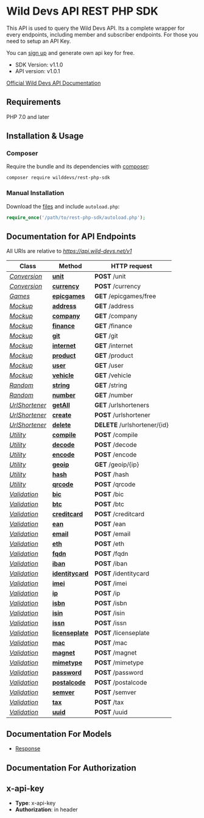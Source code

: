 # Wild Devs API REST PHP SDK

This API is used to query the Wild Devs API. Its a complete wrapper for every endpoints, including member and subscriber endpoints. For those you need to setup an API Key.

You can [sign up](https://wild-devs.net/register) and generate own api key for free.

  - SDK Version: v1.1.0
  - API version: v1.0.1

[Official Wild Devs API Documentation](https://api.wild-devs.net/v1/docs)

## Requirements

PHP 7.0 and later

## Installation & Usage
### Composer

Require the bundle and its dependencies with [composer](http://getcomposer.org/):

```
composer require wilddevs/rest-php-sdk
```

### Manual Installation

Download the [files](https://github.com/WildDevs/rest-php-sdk) and include `autoload.php`:

```php
require_once('/path/to/rest-php-sdk/autoload.php');
```

## Documentation for API Endpoints

All URIs are relative to *https://api.wild-devs.net/v1*

Class | Method | HTTP request |
------------ | ------------- | -------------
[*Conversion*](src/Docs/API/Conversion.md) | [**unit**](src/Docs/API/Conversion.md#unit) | **POST** /unit | 
[*Conversion*](src/Docs/API/Conversion.md) | [**currency**](src/Docs/API/Conversion.md#currency) | **POST** /currency | 
[*Games*](src/Docs/API/Games.md) | [**epicgames**](src/Docs/API/Games.md#epicgames) | **GET** /epicgames/free | 
[*Mockup*](src/Docs/API/Mockup.md) | [**address**](src/Docs/API/Mockup.md#address) | **GET** /address | 
[*Mockup*](src/Docs/API/Mockup.md) | [**company**](src/Docs/API/Mockup.md#company) | **GET** /company | 
[*Mockup*](src/Docs/API/Mockup.md) | [**finance**](src/Docs/API/Mockup.md#finance) | **GET** /finance | 
[*Mockup*](src/Docs/API/Mockup.md) | [**git**](src/Docs/API/Mockup.md#git) | **GET** /git | 
[*Mockup*](src/Docs/API/Mockup.md) | [**internet**](src/Docs/API/Mockup.md#internet) | **GET** /internet | 
[*Mockup*](src/Docs/API/Mockup.md) | [**product**](src/Docs/API/Mockup.md#product) | **GET** /product | 
[*Mockup*](src/Docs/API/Mockup.md) | [**user**](src/Docs/API/Mockup.md#user) | **GET** /user | 
[*Mockup*](src/Docs/API/Mockup.md) | [**vehicle**](src/Docs/API/Mockup.md#vehicle) | **GET** /vehicle | 
[*Random*](src/Docs/API/Random.md) | [**string**](src/Docs/API/Random.md#string) | **GET** /string | 
[*Random*](src/Docs/API/Random.md) | [**number**](src/Docs/API/Random.md#number) | **GET** /number | 
[*UrlShortener*](src/Docs/API/UrlShortener.md) | [**getAll**](src/Docs/API/UrlShortener.md#getAll) | **GET** /urlshorteners | 
[*UrlShortener*](src/Docs/API/UrlShortener.md) | [**create**](src/Docs/API/UrlShortener.md#create) | **POST** /urlshortener | 
[*UrlShortener*](src/Docs/API/UrlShortener.md) | [**delete**](src/Docs/API/UrlShortener.md#delete) | **DELETE** /urlshortener/{id} | 
[*Utility*](src/Docs/API/Utility.md) | [**compile**](src/Docs/API/Utility.md#compile) | **POST** /compile | 
[*Utility*](src/Docs/API/Utility.md) | [**decode**](src/Docs/API/Utility.md#decode) | **POST** /decode | 
[*Utility*](src/Docs/API/Utility.md) | [**encode**](src/Docs/API/Utility.md#encode) | **POST** /encode | 
[*Utility*](src/Docs/API/Utility.md) | [**geoip**](src/Docs/API/Utility.md#geoip) | **GET** /geoip/{ip} | 
[*Utility*](src/Docs/API/Utility.md) | [**hash**](src/Docs/API/Utility.md#hash) | **POST** /hash | 
[*Utility*](src/Docs/API/Utility.md) | [**qrcode**](src/Docs/API/Utility.md#qrcode) | **POST** /qrcode |
[*Validation*](src/Docs/API/Validation.md) | [**bic**](src/Docs/API/Validation.md#bic) | **POST** /bic | 
[*Validation*](src/Docs/API/Validation.md) | [**btc**](src/Docs/API/Validation.md#btc) | **POST** /btc | 
[*Validation*](src/Docs/API/Validation.md) | [**creditcard**](src/Docs/API/Validation.md#creditcard) | **POST** /creditcard | 
[*Validation*](src/Docs/API/Validation.md) | [**ean**](src/Docs/API/Validation.md#ean) | **POST** /ean | 
[*Validation*](src/Docs/API/Validation.md) | [**email**](src/Docs/API/Validation.md#email) | **POST** /email | 
[*Validation*](src/Docs/API/Validation.md) | [**eth**](src/Docs/API/Validation.md#eth) | **POST** /eth | 
[*Validation*](src/Docs/API/Validation.md) | [**fqdn**](src/Docs/API/Validation.md#fqdn) | **POST** /fqdn | 
[*Validation*](src/Docs/API/Validation.md) | [**iban**](src/Docs/API/Validation.md#iban) | **POST** /iban | 
[*Validation*](src/Docs/API/Validation.md) | [**identitycard**](src/Docs/API/Validation.md#identitycard) | **POST** /identitycard | 
[*Validation*](src/Docs/API/Validation.md) | [**imei**](src/Docs/API/Validation.md#imei) | **POST** /imei | 
[*Validation*](src/Docs/API/Validation.md) | [**ip**](src/Docs/API/Validation.md#ip) | **POST** /ip | 
[*Validation*](src/Docs/API/Validation.md) | [**isbn**](src/Docs/API/Validation.md#isbn) | **POST** /isbn | 
[*Validation*](src/Docs/API/Validation.md) | [**isin**](src/Docs/API/Validation.md#isin) | **POST** /isin | 
[*Validation*](src/Docs/API/Validation.md) | [**issn**](src/Docs/API/Validation.md#issn) | **POST** /issn | 
[*Validation*](src/Docs/API/Validation.md) | [**licenseplate**](src/Docs/API/Validation.md#licenseplate) | **POST** /licenseplate | 
[*Validation*](src/Docs/API/Validation.md) | [**mac**](src/Docs/API/Validation.md#mac) | **POST** /mac | 
[*Validation*](src/Docs/API/Validation.md) | [**magnet**](src/Docs/API/Validation.md#magnet) | **POST** /magnet | 
[*Validation*](src/Docs/API/Validation.md) | [**mimetype**](src/Docs/API/Validation.md#mimetype) | **POST** /mimetype | 
[*Validation*](src/Docs/API/Validation.md) | [**password**](src/Docs/API/Validation.md#password) | **POST** /password | 
[*Validation*](src/Docs/API/Validation.md) | [**postalcode**](src/Docs/API/Validation.md#postalcode) | **POST** /postalcode | 
[*Validation*](src/Docs/API/Validation.md) | [**semver**](src/Docs/API/Validation.md#semver) | **POST** /semver | 
[*Validation*](src/Docs/API/Validation.md) | [**tax**](src/Docs/API/Validation.md#tax) | **POST** /tax | 
[*Validation*](src/Docs/API/Validation.md) | [**uuid**](src/Docs/API/Validation.md#uuid) | **POST** /uuid | 

## Documentation For Models

 - [Response](src/Docs/Models/Response.md)
  
## Documentation For Authorization

## x-api-key

- **Type**: x-api-key
- **Authorization**: in header